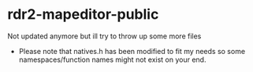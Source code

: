 # rdr2-mapeditor-public

Not updated anymore but ill try to throw up some more files

- Please note that natives.h has been modified to fit my needs so some namespaces/function names might not exist on your end.
